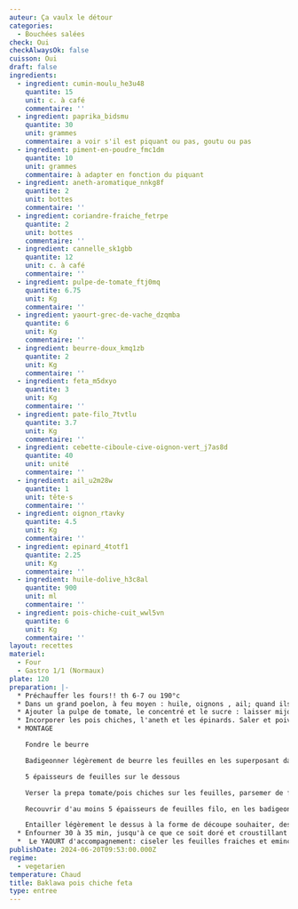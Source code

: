 ```yaml
---
auteur: Ça vaulx le détour
categories:
  - Bouchées salées
check: Oui
checkAlwaysOk: false
cuisson: Oui
draft: false
ingredients:
  - ingredient: cumin-moulu_he3u48
    quantite: 15
    unit: c. à café
    commentaire: ''
  - ingredient: paprika_bidsmu
    quantite: 30
    unit: grammes
    commentaire: a voir s'il est piquant ou pas, goutu ou pas
  - ingredient: piment-en-poudre_fmc1dm
    quantite: 10
    unit: grammes
    commentaire: à adapter en fonction du piquant
  - ingredient: aneth-aromatique_nnkg8f
    quantite: 2
    unit: bottes
    commentaire: ''
  - ingredient: coriandre-fraiche_fetrpe
    quantite: 2
    unit: bottes
    commentaire: ''
  - ingredient: cannelle_sk1gbb
    quantite: 12
    unit: c. à café
    commentaire: ''
  - ingredient: pulpe-de-tomate_ftj0mq
    quantite: 6.75
    unit: Kg
    commentaire: ''
  - ingredient: yaourt-grec-de-vache_dzqmba
    quantite: 6
    unit: Kg
    commentaire: ''
  - ingredient: beurre-doux_kmq1zb
    quantite: 2
    unit: Kg
    commentaire: ''
  - ingredient: feta_m5dxyo
    quantite: 3
    unit: Kg
    commentaire: ''
  - ingredient: pate-filo_7tvtlu
    quantite: 3.7
    unit: Kg
    commentaire: ''
  - ingredient: cebette-ciboule-cive-oignon-vert_j7as8d
    quantite: 40
    unit: unité
    commentaire: ''
  - ingredient: ail_u2m28w
    quantite: 1
    unit: tête·s
    commentaire: ''
  - ingredient: oignon_rtavky
    quantite: 4.5
    unit: Kg
    commentaire: ''
  - ingredient: epinard_4totf1
    quantite: 2.25
    unit: Kg
    commentaire: ''
  - ingredient: huile-dolive_h3c8al
    quantite: 900
    unit: ml
    commentaire: ''
  - ingredient: pois-chiche-cuit_wwl5vn
    quantite: 6
    unit: Kg
    commentaire: ''
layout: recettes
materiel:
  - Four
  - Gastro 1/1 (Normaux)
plate: 120
preparation: |-
  * Préchauffer les fours!! th 6-7 ou 190°c
  * Dans un grand poelon, à feu moyen : huile, oignons , ail; quand ils sont tendres, y ajouter les épices
  * Ajouter la pulpe de tomate, le concentré et le sucre : laisser mijoter. Laisser un peu évaporer le liquide, on veut pas quelque chose de trop sec, mais tout de meme pas trop d'eau, surtout si l'on a voulu utiliser des vrais tomates.
  * Incorporer les pois chiches, l'aneth et les épinards. Saler et poivrer.
  * MONTAGE 

    Fondre le beurre

    Badigeonner légèrement de beurre les feuilles en les superposant dans un plat huilé, beurré

    5 épaisseurs de feuilles sur le dessous

    Verser la prepa tomate/pois chiches sur les feuilles, parsemer de feta

    Recouvrir d'au moins 5 épaisseurs de feuilles filo, en les badigeonnant de beurre fondu

    Entailler légèrement le dessus à la forme de découpe souhaiter, des pti losanges (on en servira plusieurs) ou en nombre de part désirées pour chaque plat, et verser dessus la fin du beure fondu, a défaut un filet d'huile d'olive
  * Enfourner 30 à 35 min, jusqu'à ce que ce soit doré et croustillant
  *  Le YAOURT d'accompagnement: ciseler les feuilles fraiches et emincer fin-fin les oignons nouveaux, mélanger au yaourt; ajouter piment de cayenne et/ou paprika, et saler à convenance personnelle!!
publishDate: 2024-06-20T09:53:00.000Z
regime:
  - vegetarien
temperature: Chaud
title: Baklawa pois chiche feta
type: entree
---
```

